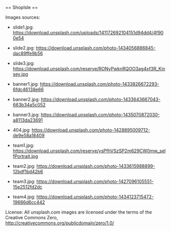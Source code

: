 == ShopIsle ==

Images sources:

 * slide1.jpg: https://download.unsplash.com/uploads/141172692104151d94dd4/4f900e54
 * slide2.jpg: https://download.unsplash.com/photo-1434056886845-dac89ffe9b56
 * slide3.jpg: https://download.unsplash.com/reserve/RONyPwknRQOO3ag4xf3R_Kinsey.jpg


 * banner1.jpg: https://download.unsplash.com/photo-1433826672293-6fdc46138e66
 * banner2.jpg: https://download.unsplash.com/photo-1433643667043-663b34a5c052
 * banner3.jpg: https://download.unsplash.com/photo-1435070872030-a8113da23691
 
 * 404.jpg: https://download.unsplash.com/photo-1428895009712-de9e58a18409
 
 * team1.jpg: https://download.unsplash.com/reserve/ysPfhVSzSP2m629CW0mw_selfPortrait.jpg
 * team2.jpg: https://download.unsplash.com/photo-1433615988899-12bdf1bd42b6
 * team3.jpg: https://download.unsplash.com/photo-1427096105551-15e2512fd2dc
 * team4.jpg: https://download.unsplash.com/photo-1434123715472-19686d6cc442

License: All unsplash.com images are licensed under the terms of the Creative Commons Zero, http://creativecommons.org/publicdomain/zero/1.0/ 	